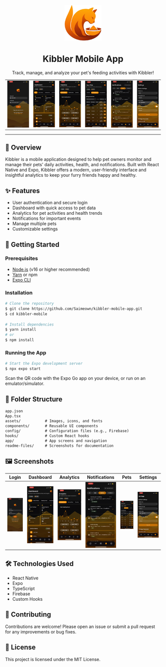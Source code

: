 <div align="center">
	<img src="assets/Paw-Logo.png" alt="Kibbler Logo" width="120"/>
	<h1>Kibbler Mobile App</h1>
	<p>Track, manage, and analyze your pet's feeding activities with Kibbler!</p>
</div>


<table>
	<tr>
		<td><img src="./readme-files/login.png" alt="Login Demo" width="150"/></td>
		<td><img src="./readme-files/dashboard.png" alt="Dashboard Demo" width="150"/></td>
		<td><img src="./readme-files/analytics.png" alt="Analytics Demo" width="150"/></td>
		<td><img src="./readme-files/pets.png" alt="Pets Demo" width="150"/></td>
		<td><img src="./readme-files/notifications.png" alt="Notifications Demo" width="150"/></td>
		<td><img src="./readme-files/settings.png" alt="Settings Demo" width="150"/></td>
	</tr>
</table>

---

## 📱 Overview
Kibbler is a mobile application designed to help pet owners monitor and manage their pets' daily activities, health, and notifications. Built with React Native and Expo, Kibbler offers a modern, user-friendly interface and insightful analytics to keep your furry friends happy and healthy.

## ✨ Features
- User authentication and secure login
- Dashboard with quick access to pet data
- Analytics for pet activities and health trends
- Notifications for important events
- Manage multiple pets
- Customizable settings

## 🚀 Getting Started

### Prerequisites
- [Node.js](https://nodejs.org/) (v16 or higher recommended)
- [Yarn](https://yarnpkg.com/) or npm
- [Expo CLI](https://docs.expo.dev/get-started/installation/)

### Installation
```bash
# Clone the repository
$ git clone https://github.com/Saimeown/kibbler-mobile-app.git
$ cd kibbler-mobile

# Install dependencies
$ yarn install
# or
$ npm install
```

### Running the App
```bash
# Start the Expo development server
$ npx expo start
```
Scan the QR code with the Expo Go app on your device, or run on an emulator/simulator.

## 📂 Folder Structure
```
app.json
App.tsx
assets/           # Images, icons, and fonts
components/       # Reusable UI components
config/           # Configuration files (e.g., Firebase)
hooks/            # Custom React hooks
app/              # App screens and navigation
readme-files/     # Screenshots for documentation
```

## 🖼️ Screenshots
| Login | Dashboard | Analytics | Notifications | Pets | Settings |
|-------|-----------|-----------|---------------|------|----------|
| ![](readme-files/login.png) | ![](readme-files/dashboard.png) | ![](readme-files/analytics.png) | ![](readme-files/notifications.png) | ![](readme-files/pets.png) | ![](readme-files/settings.png) |

## 🛠️ Technologies Used
- React Native
- Expo
- TypeScript
- Firebase
- Custom Hooks

## 🤝 Contributing
Contributions are welcome! Please open an issue or submit a pull request for any improvements or bug fixes.

## 📄 License
This project is licensed under the MIT License.